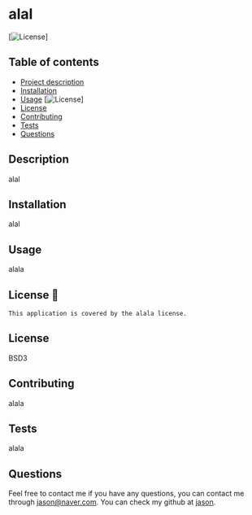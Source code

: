 # alal
  
  [![License](https://img.shields.io/badge/License-BSD%203--Clause-blue.svg)]

  ## Table of contents
  - [Project description](#Description)
  - [Installation](#Installation)
  - [Usage](#Usage)
  [![License](https://opensource.org/licenses/BSD-3-Clause)]
  - [License](#License)
  - [Contributing](#Contributing)
  - [Tests](#Tests)
  - [Questions](#Questions)

  ## Description
  alal

  ## Installation
  alal

  ## Usage
  alala

  ## License 📝
    This application is covered by the alala license.

  ## License
  BSD3
  
  ## Contributing
  alala

  ## Tests
  alala

  ## Questions
  Feel free to contact me if you have any questions, you can contact me through jason@naver.com.
  You can check my github at [jason](https://www.github.com/jason).
